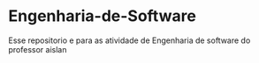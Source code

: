 # Engenharia-de-Software
Esse repositorio e para as atividade de Engenharia de software do professor aislan

